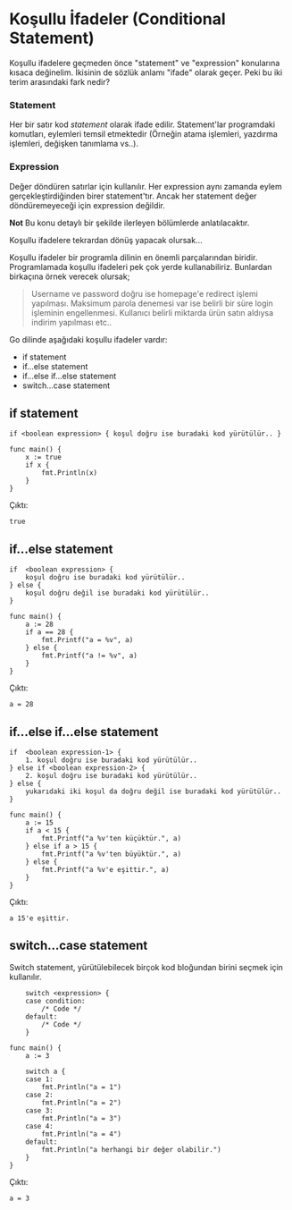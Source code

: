 # Koşullu İfadeler (Conditional Statement)

Koşullu ifadelere geçmeden önce "statement" ve "expression" konularına kısaca değinelim.
İkisinin de sözlük anlamı "ifade" olarak geçer. Peki bu iki terim arasındaki fark nedir?

### Statement
Her bir satır kod *statement* olarak ifade edilir. Statement'lar programdaki komutları, eylemleri temsil etmektedir (Örneğin atama işlemleri, yazdırma işlemleri, değişken tanımlama vs..).
 
### Expression
Değer döndüren satırlar için kullanılır. Her expression aynı zamanda eylem gerçekleştirdiğinden birer statement'tır. Ancak her statement değer döndüremeyeceği için expression değildir.

**Not** Bu konu detaylı bir şekilde ilerleyen bölümlerde anlatılacaktır.

Koşullu ifadelere tekrardan dönüş yapacak olursak...

Koşullu ifadeler bir programla dilinin en önemli parçalarından biridir. Programlamada koşullu ifadeleri pek çok yerde kullanabiliriz. Bunlardan birkaçına örnek verecek olursak;

> Username ve password doğru ise homepage'e redirect işlemi yapılması.
> Maksimum parola denemesi var ise belirli bir süre login işleminin engellenmesi.
> Kullanıcı belirli miktarda ürün satın aldıysa indirim yapılması etc..

Go dilinde aşağıdaki koşullu ifadeler vardır:

- if statement
- if...else statement
- if...else if...else statement
- switch...case statement 

## if statement

`if <boolean expression> { koşul doğru ise buradaki kod yürütülür.. }`

```
func main() {
	x := true
	if x {
		fmt.Println(x)
	}
}
```

Çıktı:
```
true
```

## if...else statement

```
if  <boolean expression> { 
    koşul doğru ise buradaki kod yürütülür..
} else {
    koşul doğru değil ise buradaki kod yürütülür..
}
```

```
func main() {
	a := 28
	if a == 28 {
		fmt.Printf("a = %v", a)
	} else {
		fmt.Printf("a != %v", a)
	}
}
```

Çıktı:
```
a = 28
```

## if...else if...else statement

```
if  <boolean expression-1> { 
    1. koşul doğru ise buradaki kod yürütülür..
} else if <boolean expression-2> {
    2. koşul doğru ise buradaki kod yürütülür..
} else {
    yukarıdaki iki koşul da doğru değil ise buradaki kod yürütülür..
}
```

```
func main() {
	a := 15
	if a < 15 {
		fmt.Printf("a %v'ten küçüktür.", a)
	} else if a > 15 {
		fmt.Printf("a %v'ten büyüktür.", a)
	} else {
		fmt.Printf("a %v'e eşittir.", a)
	}
}
```

Çıktı:
```
a 15'e eşittir.
```

## switch...case statement 

Switch statement, yürütülebilecek birçok kod bloğundan birini seçmek için kullanılır.

```
    switch <expression> {
    case condition:
        /* Code */
    default:
        /* Code */     
    }
```

```
func main() {
	a := 3

	switch a {
	case 1:
		fmt.Println("a = 1")
	case 2:
		fmt.Println("a = 2")
	case 3:
		fmt.Println("a = 3")
	case 4:
		fmt.Println("a = 4")
	default:
		fmt.Println("a herhangi bir değer olabilir.")
	}
}
```

Çıktı:
```
a = 3
```
